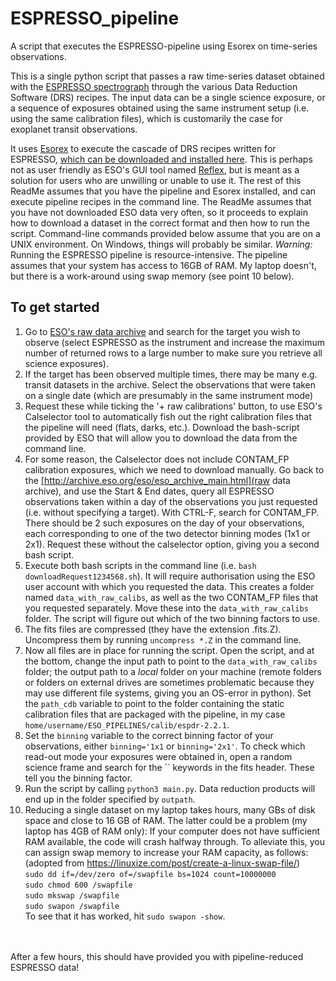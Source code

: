 # ESPRESSO_pipeline
A script that executes the ESPRESSO-pipeline using Esorex on time-series observations.




This is a single python script that passes a raw time-series dataset obtained with the [ESPRESSO spectrograph](https://www.eso.org/sci/facilities/paranal/instruments/espresso.html) through the various Data Reduction Software (DRS) recipes. The input data can be a single science exposure, or a sequence of exposures obtained using the same instrument setup (i.e. using the same calibration files), which is customarily the case for exoplanet transit observations. 

It uses [Esorex](https://www.eso.org/sci/software/cpl/esorex.html) to execute the cascade of DRS recipes written for ESPRESSO, [which can be downloaded and installed here](https://www.eso.org/sci/software/pipelines/index.html#source_kit). This is perhaps not as user friendly as ESO's GUI tool named [Reflex](https://www.eso.org/sci/software/esoreflex/), but is meant as a solution for users who are unwilling or unable to use it. The rest of this ReadMe assumes that you have the pipeline and Esorex installed, and can execute pipeline recipes in the command line. The ReadMe assumes that you have not downloaded ESO data very often, so it proceeds to explain how to download a dataset in the correct format and then how to run the script. Command-line commands provided below assume that you are on a UNIX environment. On Windows, things will probably be similar. *Warning:* Running the ESPRESSO pipeline is resource-intensive. The pipeline assumes that your system has access to 16GB of RAM. My laptop doesn't, but there is a work-around using swap memory (see point 10 below).

## To get started
1. Go to [ESO's raw data archive](http://archive.eso.org/eso/eso_archive_main.html) and search for the target you wish to observe (select ESPRESSO as the instrument and increase the maximum number of returned rows to a large number to make sure you retrieve all science exposures).
2. If the target has been observed multiple times, there may be many e.g. transit datasets in the archive. Select the observations that were taken on a single date (which are presumably in the same instrument mode)
3. Request these while ticking the '+ raw calibrations' button, to use ESO's Calselector tool to automatically fish out the right calibration files that the pipeline will need (flats, darks, etc.). Download the bash-script provided by ESO that will allow you to download the data from the command line.
4. For some reason, the Calselector does not include CONTAM_FP calibration exposures, which we need to download manually. Go back to the [http://archive.eso.org/eso/eso_archive_main.html](raw data archive), and use the Start & End dates, query all ESPRESSO observations taken within a day of the observations you just requested (i.e. without specifying a target). With CTRL-F, search for CONTAM_FP. There should be 2 such exposures on the day of your observations, each corresponding to one of the two detector binning modes (1x1 or 2x1). Request these without the calselector option, giving you a second bash script.
5. Execute both bash scripts in the command line (i.e. `bash downloadRequest1234568.sh`). It will require authorisation using the ESO user account with which you requested the data. This creates a folder named `data_with_raw_calibs`, as well as the two CONTAM_FP files that you requested separately. Move these into the `data_with_raw_calibs` folder. The script will figure out which of the two binning factors to use.
6. The fits files are compressed (they have the extension .fits.Z). Uncompress them by running `uncompress *.Z` in the command line.
7. Now all files are in place for running the script. Open the script, and at the bottom, change the input path to point to the `data_with_raw_calibs` folder; the output path to a *local* folder on your machine (remote folders or folders on external drives are sometimes problematic because they may use different file systems, giving you an OS-error in python). Set the `path_cdb` variable to point to the folder containing the static calibration files that are packaged with the pipeline, in my case `home/username/ESO_PIPELINES/calib/espdr-2.2.1`.
8. Set the `binning` variable to the correct binning factor of your observations, either `binning='1x1` or `binning='2x1'`. To check which read-out mode your exposures were obtained in, open a random science frame and search for the `` keywords in the fits header. These tell you the binning factor.
9. Run the script by calling `python3 main.py`. Data reduction products will end up in the folder specified by `outpath`. 
10. Reducing a single dataset on my laptop takes hours, many GBs of disk space and close to 16 GB of RAM. The latter could be a problem (my laptop has 4GB of RAM only): If your computer does not have sufficient RAM available, the code will crash halfway through. To alleviate this, you can assign swap memory to increase your RAM capacity, as follows:  (adopted from <https://linuxize.com/post/create-a-linux-swap-file/>)<br>
   `sudo dd if=/dev/zero of=/swapfile bs=1024 count=10000000`<br>
   `sudo chmod 600 /swapfile`<br>
   `sudo mkswap /swapfile`<br>
   `sudo swapon /swapfile`<br>
   To see that it has worked, hit `sudo swapon -show`.
   
<br>
<br>
After a few hours, this should have provided you with pipeline-reduced ESPRESSO data!

